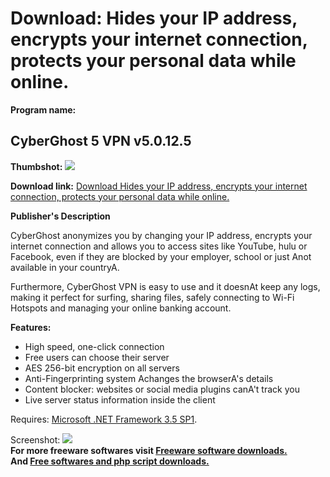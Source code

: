 # Download: Hides your IP address, encrypts your internet connection, protects your personal data while online.

**Program name:**

## CyberGhost 5 VPN v5.0.12.5

  
**Thumbshot:** ![](http://www.freewarefiles.com/screenshot/cyberghostvpn_md.jpg)   
  
**Download link:** [Download Hides your IP address, encrypts your internet connection, protects your personal data while online.](http://freesoftwares.boysofts.com/CyberGhost-VPN_program_92902.html)  
  


**Publisher's Description**  
  


CyberGhost anonymizes you by changing your IP address, encrypts your internet connection and allows you to access sites like YouTube, hulu or Facebook, even if they are blocked by your employer, school or just Anot available in your countryA. 

Furthermore, CyberGhost VPN is easy to use and it doesnAt keep any logs, making it perfect for surfing, sharing files, safely connecting to Wi-Fi Hotspots and managing your online banking account.

**Features:**

  * High speed, one-click connection 
  * Free users can choose their server 
  * AES 256-bit encryption on all servers 
  * Anti-Fingerprinting system Achanges the browserA's details 
  * Content blocker: websites or social media plugins canA't track you 
  * Live server status information inside the client 

Requires: [Microsoft .NET Framework 3.5 SP1](http://www.freewarefiles.com/Microsoft-NET-Framework-3-5-SP1_program_31320.html).

  
  
Screenshot: ![](http://www.freewarefiles.com/screenshot/cyberghostvpn.jpg)   
**For more freeware softwares visit [Freeware software downloads.](http://freesoftwares.boysofts.com/)**   
**And [Free softwares and php script downloads.](http://www.boysofts.com/)**
